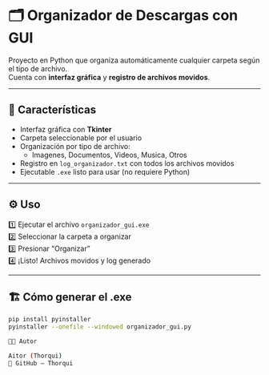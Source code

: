 # 🗂️ Organizador de Descargas con GUI

Proyecto en Python que organiza automáticamente cualquier carpeta según el tipo de archivo.  
Cuenta con **interfaz gráfica** y **registro de archivos movidos**.

---

## 🚀 Características

- Interfaz gráfica con **Tkinter**  
- Carpeta seleccionable por el usuario  
- Organización por tipo de archivo:
  - Imagenes, Documentos, Videos, Musica, Otros  
- Registro en `log_organizador.txt` con todos los archivos movidos  
- Ejecutable `.exe` listo para usar (no requiere Python)

---

## ⚙️ Uso

1️⃣ Ejecutar el archivo `organizador_gui.exe`  
2️⃣ Seleccionar la carpeta a organizar  
3️⃣ Presionar “Organizar”  
4️⃣ ¡Listo! Archivos movidos y log generado

---

## 🏗️ Cómo generar el .exe

```bash
pip install pyinstaller
pyinstaller --onefile --windowed organizador_gui.py

👨‍💻 Autor

Aitor (Thorqui)
🔗 GitHub – Thorqui